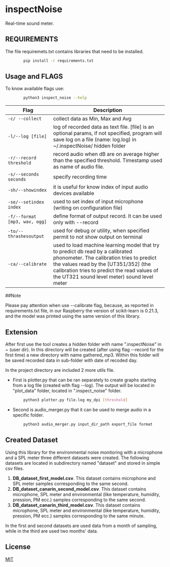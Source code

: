 # inspectNoise
Real-time sound meter.

## REQUIREMENTS

The file requiremets.txt contains libraries that need to be installed.

```bash
        pip install -r requirements.txt
```

## Usage and FLAGS

To know available flags use:

```bash
        python3 inspect_noise --help
```

| Flag | Description |
| --- | --- |
| `-c/ --collect` | collect data as Min, Max and Avg |
| `-l/--log [file]` | log of recorded data as text file. [file] is an optional params, if not specified, program will save log on a file (name: log.log) in ~/.inspectNoise/ hidden folder |
| `-r/--record threshold` | record audio when dB are on average higher than the specified threshold. Timestamp used as name of audio file. |
| `-s/--seconds seconds` | specify recording time |
| `-sh/--showindex` | it is useful for know index of input audio devices available |
| `-se/--setindex index` | used to set index of input microphone (writing on configuration file) |
| `-f/--format [mp3, wav, ogg]` | define format of output record. It can be used only with --record |
| `-to/--thrashesoutput` | used for debug or utility, when specified permit to not show output on terminal |
| `-ca/--calibrate` | used to load machine learning model that try to predict db read by a calibrated phonometer. The calibration tries to predict the values read by the [UT351/352] (the calibration tries to predict the read values of the UT321 sound level meter) sound level meter |

##Note

Please pay attention when use --calibrate flag, because, as reported in requirements.txt file, in our Raspberry the version of scikit-learn is 0.21.3, and the model was printed using the same version of this library.

## Extension

After first use the tool creates a hidden folder with name ".inspectNoise" in ~ (user dir).
In this directory will be created (after using flag --record for the first time) a new
directory with name gathered_mp3. Within this folder will be saved recorded data in sub-folder
with date of recoded day.

In the project directory are included 2 more utils file.
  - First is plotter.py that can be ran separately to create graphs starting from a log file
    (created with flag --log). The output will be located in "plot_data" folder, located in
    ".inspect_noise" folder.

```bash
        python3 plotter.py file.log my_dpi [threshold]
```

  - Second is audio_merger.py that it can be used to merge audio in a specific folder.

```bash
        python3 audio_merger.py input_dir_path export_file format
```

## Created Dataset

Using this library for the environmental noise monitoring with a microphone and a SPL meter three different datasets were created.
The following datasets are located in subdirectory named "dataset" and stored in simple csv files.

1. __DB_dataset_first_model.csv__. This dataset contains microphone and SPL meter samples corresponding to the same second.
2. __DB_dataset_canarin_second_model.csv__.  This dataset contains microphone, SPL meter and environmental (like temperature, humidity, pression, PM ecc.) samples corresponding to the same second.
3. __DB_dataset_canarin_third_model.csv__. This dataset contains microphone, SPL meter and environmental (like temperature, humidity, pression, PM ecc.) samples corresponding to the same minute.

In the first and second datasets are used data from a month of sampling, while in the third are used two months' data.

## License

[MIT](https://choosealicense.com/licenses/mit/)
